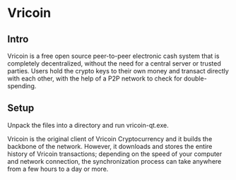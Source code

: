 Vricoin
=====================

Intro
-----
Vricoin is a free open source peer-to-peer electronic cash system that is
completely decentralized, without the need for a central server or trusted
parties.  Users hold the crypto keys to their own money and transact directly
with each other, with the help of a P2P network to check for double-spending.


Setup
-----
Unpack the files into a directory and run vricoin-qt.exe.

Vricoin is the original client of Vricoin Cryptocurrency and it builds the backbone of the network.
However, it downloads and stores the entire history of Vricoin transactions;
depending on the speed of your computer and network connection, the synchronization
process can take anywhere from a few hours to a day or more.
